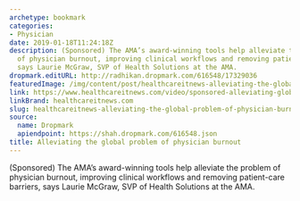 ```yaml
---
archetype: bookmark
categories:
- Physician
date: 2019-01-18T11:24:18Z
description: (Sponsored) The AMA’s award-winning tools help alleviate the problem
  of physician burnout, improving clinical workflows and removing patient-care barriers,
  says Laurie McGraw, SVP of Health Solutions at the AMA.
dropmark.editURL: http://radhikan.dropmark.com/616548/17329036
featuredImage: /img/content/post/healthcareitnews-alleviating-the-global-problem-of-physician-burnout.JPG
link: https://www.healthcareitnews.com/video/sponsored-alleviating-global-problem-physician-burnout
linkBrand: healthcareitnews.com
slug: healthcareitnews-alleviating-the-global-problem-of-physician-burnout
source:
  name: Dropmark
  apiendpoint: https://shah.dropmark.com/616548.json
title: Alleviating the global problem of physician burnout
---
```

(Sponsored) The AMA’s award-winning tools help alleviate the problem of physician burnout, improving clinical workflows and removing patient-care barriers, says Laurie McGraw, SVP of Health Solutions at the AMA.

